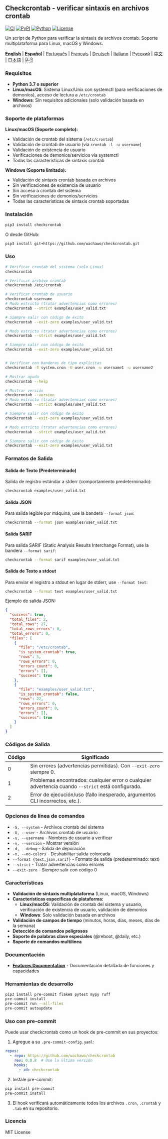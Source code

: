 ## Checkcrontab - verificar sintaxis en archivos crontab

[![CI](https://github.com/wachawo/checkcrontab/actions/workflows/ci.yml/badge.svg)](https://github.com/wachawo/checkcrontab/actions/workflows/ci.yml)
[![PyPI](https://img.shields.io/pypi/v/checkcrontab.svg)](https://pypi.org/project/checkcrontab/)
[![Python](https://img.shields.io/pypi/pyversions/checkcrontab.svg)](https://pypi.org/project/checkcrontab/)
[![License](https://img.shields.io/badge/license-MIT-blue.svg)](https://github.com/wachawo/checkcrontab/blob/main/LICENSE)

Un script de Python para verificar la sintaxis de archivos crontab. Soporte multiplataforma para Linux, macOS y Windows.

**[English](https://github.com/wachawo/checkcrontab/blob/main/README.md)** | **[Español](https://github.com/wachawo/checkcrontab/blob/main/docs/README_ES.md)** | [Português](https://github.com/wachawo/checkcrontab/blob/main/docs/README_PT.md) | [Français](https://github.com/wachawo/checkcrontab/blob/main/docs/README_FR.md) | [Deutsch](https://github.com/wachawo/checkcrontab/blob/main/docs/README_DE.md) | [Italiano](https://github.com/wachawo/checkcrontab/blob/main/docs/README_IT.md) | [Русский](https://github.com/wachawo/checkcrontab/blob/main/docs/README_RU.md) | [中文](https://github.com/wachawo/checkcrontab/blob/main/docs/README_ZH.md) | [日本語](https://github.com/wachawo/checkcrontab/blob/main/docs/README_JA.md) | [हिन्दी](https://github.com/wachawo/checkcrontab/blob/main/docs/README_HI.md)

### Requisitos

- **Python 3.7 o superior**
- **Linux/macOS**: Sistema Linux/Unix con systemctl (para verificaciones de demonios), acceso de lectura a `/etc/crontab`
- **Windows**: Sin requisitos adicionales (solo validación basada en archivos)

### Soporte de plataformas

**Linux/macOS (Soporte completo):**
- Validación de crontab del sistema (`/etc/crontab`)
- Validación de crontab de usuario (vía `crontab -l -u username`)
- Validación de existencia de usuario
- Verificaciones de demonios/servicios vía systemctl
- Todas las características de sintaxis crontab

**Windows (Soporte limitado):**
- Validación de sintaxis crontab basada en archivos
- Sin verificaciones de existencia de usuario
- Sin acceso a crontab del sistema
- Sin verificaciones de demonios/servicios
- Todas las características de sintaxis crontab soportadas

### Instalación

```bash
pip3 install checkcrontab
```

O desde GitHub:

```bash
pip3 install git+https://github.com/wachawo/checkcrontab.git
```

### Uso

```bash
# Verificar crontab del sistema (solo Linux)
checkcrontab

# Verificar archivo crontab
checkcrontab /etc/crontab

# Verificar crontab de usuario
checkcrontab username
# Modo estricto (tratar advertencias como errores)
checkcrontab --strict examples/user_valid.txt

# Siempre salir con código de éxito
checkcrontab --exit-zero examples/user_valid.txt

# Modo estricto (tratar advertencias como errores)
checkcrontab --strict examples/user_valid.txt

# Siempre salir con código de éxito
checkcrontab --exit-zero examples/user_valid.txt


# Verificar con banderas de tipo explícitas
checkcrontab -S system.cron -U user.cron -u username1 -u username2

# Mostrar ayuda
checkcrontab --help

# Mostrar versión
checkcrontab --version
# Modo estricto (tratar advertencias como errores)
checkcrontab --strict examples/user_valid.txt

# Siempre salir con código de éxito
checkcrontab --exit-zero examples/user_valid.txt

# Modo estricto (tratar advertencias como errores)
checkcrontab --strict examples/user_valid.txt

# Siempre salir con código de éxito
checkcrontab --exit-zero examples/user_valid.txt

```

### Formatos de Salida

#### Salida de Texto (Predeterminado)
Salida de registro estándar a stderr (comportamiento predeterminado):

```bash
checkcrontab examples/user_valid.txt
```

#### Salida JSON
Para salida legible por máquina, use la bandera `--format json`:

```bash
checkcrontab --format json examples/user_valid.txt
```

#### Salida SARIF
Para salida SARIF (Static Analysis Results Interchange Format), use la bandera `--format sarif`:

```bash
checkcrontab --format sarif examples/user_valid.txt
```

#### Salida de Texto a stdout
Para enviar el registro a stdout en lugar de stderr, use `--format text`:

```bash
checkcrontab --format text examples/user_valid.txt
```

Ejemplo de salida JSON:

```json
{
  "success": true,
  "total_files": 2,
  "total_rows": 27,
  "total_rows_errors": 0,
  "total_errors": 0,
  "files": [
    {
      "file": "/etc/crontab",
      "is_system_crontab": true,
      "rows": 5,
      "rows_errors": 0,
      "errors_count": 0,
      "errors": [],
      "success": true
    },
    {
      "file": "examples/user_valid.txt",
      "is_system_crontab": false,
      "rows": 22,
      "rows_errors": 0,
      "errors_count": 0,
      "errors": [],
      "success": true
    }
  ]
}
```

### Códigos de Salida

| Código | Significado |
|--------|-------------|
| 0      | Sin errores (advertencias permitidas). Con `--exit-zero` siempre 0. |
| 1      | Problemas encontrados: cualquier error o cualquier advertencia cuando `--strict` está configurado. |
| 2      | Error de ejecución/uso (fallo inesperado, argumentos CLI incorrectos, etc.). |

### Opciones de línea de comandos

- `-S, --system` - Archivos crontab del sistema
- `-U, --user` - Archivos crontab de usuario
- `-u, --username` - Nombres de usuario a verificar
- `-v, --version` - Mostrar versión
- `-d, --debug` - Salida de depuración
- `-n, --no-colors` - Deshabilitar salida coloreada
- `--format {text,json,sarif}` - Formato de salida (predeterminado: text)
- `--strict` - Tratar advertencias como errores
- `--exit-zero` - Siempre salir con código 0

### Características

- **Validación de sintaxis multiplataforma** (Linux, macOS, Windows)
- **Características específicas de plataforma:**
  - **Linux/macOS**: Validación de crontab del sistema y usuario, verificación de existencia de usuario, validación de demonios
  - **Windows**: Solo validación basada en archivos
- **Validación de campos de tiempo** (minutos, horas, días, meses, días de la semana)
- **Detección de comandos peligrosos**
- **Soporte de palabras clave especiales** (@reboot, @daily, etc.)
- **Soporte de comandos multilínea**

### Documentación

- **[Features Documentation](https://github.com/wachawo/checkcrontab/blob/main/docs/FEATURES.md)** - Documentación detallada de funciones y capacidades

### Herramientas de desarrollo

```bash
pip3 install pre-commit flake8 pytest mypy ruff
pre-commit install
pre-commit run --all-files
pre-commit autoupdate
```

### Uso con pre-commit

Puede usar checkcrontab como un hook de pre-commit en sus proyectos:

1. Agregue a su `.pre-commit-config.yaml`:

```yaml
repos:
  - repo: https://github.com/wachawo/checkcrontab
    rev: 0.0.8  # Use la última versión
    hooks:
      - id: checkcrontab
```

2. Instale pre-commit:

```bash
pip install pre-commit
pre-commit install
```

3. El hook verificará automáticamente todos los archivos `.cron`, `.crontab` y `.tab` en su repositorio.

### Licencia

MIT License
